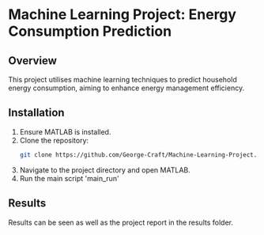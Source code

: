 # Machine Learning Project: Energy Consumption Prediction

## Overview
This project utilises machine learning techniques to predict household energy consumption, aiming to enhance energy management efficiency.

## Installation
1. Ensure MATLAB is installed.
2. Clone the repository:
   ```bash
   git clone https://github.com/George-Craft/Machine-Learning-Project.git
3. Navigate to the project directory and open MATLAB.
4. Run the main script 'main_run'

## Results
Results can be seen as well as the project report in the results folder.
